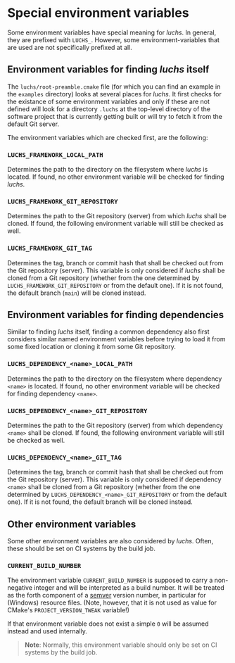 # Special environment variables

Some environment variables have special meaning for _luchs_. In general, they are prefixed with
`LUCHS_`. However, some environment-variables that are used are not specifically prefixed at all.


## Environment variables for finding _luchs_ itself

The `luchs/root-preamble.cmake` file (for which you can find an example in the `examples`
directory) looks at several places for _luchs_. It first checks for the existance of some
environment variables and only if these are not defined will look for a directory `.luchs`
at the top-level directory of the software project that is currently getting built or will try
to fetch it from the default Git server.

The environment variables which are checked first, are the following:


### `LUCHS_FRAMEWORK_LOCAL_PATH`

Determines the path to the directory on the filesystem where _luchs_ is located. If found, no
other environment variable will be checked for finding _luchs_.


### `LUCHS_FRAMEWORK_GIT_REPOSITORY`

Determines the path to the Git repository (server) from which _luchs_ shall be cloned. If found,
the following environment variable will still be checked as well.


### `LUCHS_FRAMEWORK_GIT_TAG`

Determines the tag, branch or commit hash that shall be checked out from the Git repository
(server). This variable is only considered if _luchs_ shall be cloned from a Git repository
(whether from the one determined by `LUCHS_FRAMEWORK_GIT_REPOSITORY` or from the default one).
If it is not found, the default branch (`main`) will be cloned instead.


## Environment variables for finding dependencies

Similar to finding _luchs_ itself, finding a common dependency also first considers similar named
environment variables before trying to load it from some fixed location or cloning it from some
Git repository.


### `LUCHS_DEPENDENCY_<name>_LOCAL_PATH`

Determines the path to the directory on the filesystem where dependency `<name>` is located. If
found, no other environment variable will be checked for finding dependency `<name>`.


### `LUCHS_DEPENDENCY_<name>_GIT_REPOSITORY`

Determines the path to the Git repository (server) from which dependency `<name>` shall be
cloned. If found, the following environment variable will still be checked as well.


### `LUCHS_DEPENDENCY_<name>_GIT_TAG`

Determines the tag, branch or commit hash that shall be checked out from the Git repository
(server). This variable is only considered if dependency `<name>` shall be cloned from a Git
repository (whether from the one determined by `LUCHS_DEPENDENCY_<name>_GIT_REPOSITORY` or
from the default one). If it is not found, the default branch will be cloned instead.


## Other environment variables

Some other environment variables are also considered by _luchs_. Often, these should be set on CI
systems by the build job.


### `CURRENT_BUILD_NUMBER`

The environment variable `CURRENT_BUILD_NUMBER` is supposed to carry a non-negative integer and
will be interpreted as a build number. It will be treated as the forth component of a
[semver](https://semver.org/) version number, in particular for (Windows) resource files. (Note,
however, that it is not used as value for CMake's `PROJECT_VERSION_TWEAK` variable!)

If that environment variable does not exist a simple `0` will be assumed instead and used
internally.

> **Note**: Normally, this environment variable should only be set on CI systems by the build job.
